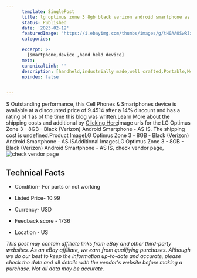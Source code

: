 ```yaml
---
      template: SinglePost
      title: lg optimus zone 3 8gb black verizon android smartphone as is
      status: Published
      date: '2023-02-12'
      featuredImage: 'https://i.ebayimg.com/thumbs/images/g/tH0AAOSwRlxiF7lt/s-l225.jpg'
      categories: 

      excerpt: >-
        [smartphone,device ,hand held device]
      meta:
      canonicalLink: ''
      description: [handheld,industrially made,well crafted,Portable,Mobile,Compact,Convenient,Lightweight,Maneuverable,Man-portable,Miniature,Carriable,Hand-held,Light,Holdable,Transportable,Mobile device,Pocket-sized,On-the-go,Wireless,Cordless,Compact size,Convenient size, smartphone,device ,hand held device]
      noindex: false

        
---
```

$
    Outstanding performance, this Cell Phones & Smartphones device is available at a discounted price of 9.4514 after a 14% discount and has a rating of 1 as of the time this blog was written.Learn More about the shipping costs and additional by [Clicking Here](https://www.ebay.com/itm/234438183126?hash=item36959ac8d6%3Ag%3AtH0AAOSwRlxiF7lt&mkevt=1&mkcid=1&mkrid=711-53200-19255-0&campid=%253CePNCampaignId%253E&customid=%253CreferenceId%253E&toolid=10049)image urls for the LG Optimus Zone 3 - 8GB - Black (Verizon) Android Smartphone - AS IS. The shipping cost is undefined.Product ImageLG Optimus Zone 3 - 8GB - Black (Verizon) Android Smartphone - AS ISAdditional ImagesLG Optimus Zone 3 - 8GB - Black (Verizon) Android Smartphone - AS IS, check vendor page, ![check vendor page](https://origin-galleryplus.ebayimg.com/ws/web/234438183126_2_0_1/225x225.jpg,https://origin-galleryplus.ebayimg.com/ws/web/234438183126_3_0_1/225x225.jpg,https://origin-galleryplus.ebayimg.com/ws/web/234438183126_4_0_1/225x225.jpg,https://origin-galleryplus.ebayimg.com/ws/web/234438183126_5_0_1/225x225.jpg,https://origin-galleryplus.ebayimg.com/ws/web/234438183126_6_0_1/225x225.jpg,https://origin-galleryplus.ebayimg.com/ws/web/234438183126_7_0_1/225x225.jpg,https://origin-galleryplus.ebayimg.com/ws/web/234438183126_8_0_1/225x225.jpg,https://origin-galleryplus.ebayimg.com/ws/web/234438183126_9_0_1/225x225.jpg,https://origin-galleryplus.ebayimg.com/ws/web/234438183126_10_0_1/225x225.jpg)
    
    

 ## Technical Facts 



     
      

 - Condition- For parts or not working 


      

 - Listed Price- 10.99 


      

 - Currency- USD 


      

 - Feedback score - 1736 


      

 - Location - US 


      
      

 *_This post may contain affiliate links from eBay and other third-party websites. As an eBay affiliate, we earn from qualifying purchases. Although we do our best to keep the information up-to-date and accurate, please check the date and all details with the vendor's website before making a purchase. Not all data may be accurate._*



    
    
    
    
    